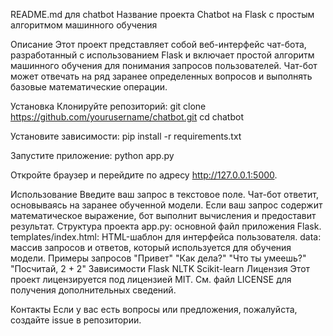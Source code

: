 README.md для chatbot
Название проекта
Chatbot на Flask с простым алгоритмом машинного обучения

Описание
Этот проект представляет собой веб-интерфейс чат-бота, разработанный с использованием Flask и включает простой алгоритм машинного обучения для понимания запросов пользователей. Чат-бот может отвечать на ряд заранее определенных вопросов и выполнять базовые математические операции.

Установка
Клонируйте репозиторий:
git clone https://github.com/yourusername/chatbot.git
cd chatbot

Установите зависимости:
pip install -r requirements.txt

Запустите приложение:
python app.py

Откройте браузер и перейдите по адресу http://127.0.0.1:5000.

Использование
Введите ваш запрос в текстовое поле.
Чат-бот ответит, основываясь на заранее обученной модели.
Если ваш запрос содержит математическое выражение, бот выполнит вычисления и предоставит результат.
Структура проекта
app.py: основной файл приложения Flask.
templates/index.html: HTML-шаблон для интерфейса пользователя.
data: массив запросов и ответов, который используется для обучения модели.
Примеры запросов
"Привет"
"Как дела?"
"Что ты умеешь?"
"Посчитай, 2 + 2"
Зависимости
Flask
NLTK
Scikit-learn
Лицензия
Этот проект лицензируется под лицензией MIT. См. файл LICENSE для получения дополнительных сведений.

Контакты
Если у вас есть вопросы или предложения, пожалуйста, создайте issue в репозитории.
